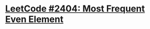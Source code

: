 # [LeetCode #2404: Most Frequent Even Element](https://leetcode.com/problems/most-frequent-even-element/)
